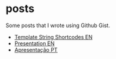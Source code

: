 # posts
Some posts that I wrote using Github Gist.

- [Template String Shortcodes EN](https://gist.github.com/rafaelkendrik/efeaf20bf6999a33321c43f305798ab5)
- [Presentation EN](https://gist.github.com/rafaelkendrik/a9d8b1dd7bbd2e531b79080a6d2a8133)
- [Apresentação PT](https://gist.github.com/rafaelkendrik/3dc3f3eddced6ea19630a10d92c79e4b)
